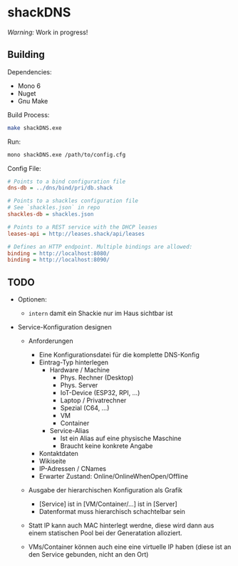 # shackDNS

*Warning:* Work in progress!

## Building

Dependencies:

- Mono 6
- Nuget
- Gnu Make

Build Process:

```sh
make shackDNS.exe
```

Run:

```sh
mono shackDNS.exe /path/to/config.cfg
```

Config File:
```cfg
# Points to a bind configuration file
dns-db = ../dns/bind/pri/db.shack

# Points to a shackles configuration file
# See `shackles.json` in repo
shackles-db = shackles.json

# Points to a REST service with the DHCP leases
leases-api = http://leases.shack/api/leases

# Defines an HTTP endpoint. Multiple bindings are allowed:
binding = http://localhost:8080/
binding = http://localhost:8090/
```

## TODO

- Optionen:
  - `intern` damit ein Shackie nur im Haus sichtbar ist

- Service-Konfiguration designen
  - Anforderungen
    - Eine Konfigurationsdatei für die komplette DNS-Konfig
    - Eintrag-Typ hinterlegen
      - Hardware / Machine
        - Phys. Rechner (Desktop)
        - Phys. Server
        - IoT-Device (ESP32, RPI, …)
        - Laptop / Privatrechner
        - Spezial (C64, …)
        - VM
        - Container
      - Service-Alias
        - Ist ein Alias auf eine physische Maschine
        - Braucht keine konkrete Angabe
    - Kontaktdaten
    - Wikiseite
    - IP-Adressen / CNames
    - Erwarter Zustand: Online/OnlineWhenOpen/Offline
  - Ausgabe der hierarchischen Konfiguration als Grafik
    - [Service] ist in [VM/Container/…] ist in [Server]
    - Datenformat muss hierarchisch schachtelbar sein

  - Statt IP kann auch MAC hinterlegt werdne, diese wird dann
    aus einem statischen Pool bei der Generatation alloziert.

  - VMs/Container können auch eine eine virtuelle IP haben
    (diese ist an den Service gebunden, nicht an den Ort)
    
